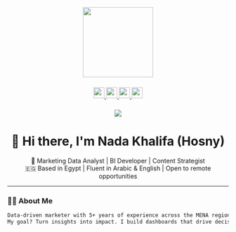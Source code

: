 <div align="center">
  <img height="160" src="https://media.giphy.com/media/xT9IgG50Fb7Mi0prBC/giphy.gif" />
</div>

###

<div align="center">
  <a href="https://www.linkedin.com/in/nada-hosny" target="_blank">
    <img src="https://img.shields.io/static/v1?message=LinkedIn&logo=linkedin&label=&color=0077B5&logoColor=white&labelColor=&style=for-the-badge" height="25" />
  </a>
  <a href="https://github.com/Nadahosny68" target="_blank">
    <img src="https://img.shields.io/static/v1?message=GitHub&logo=github&label=&color=181717&logoColor=white&labelColor=&style=for-the-badge" height="25" />
  </a>
  <a href="mailto:hosnynada68@gmail.com">
    <img src="https://img.shields.io/static/v1?message=Email&logo=gmail&label=&color=EA4335&logoColor=white&labelColor=&style=for-the-badge" height="25" />
  </a>
  <a href="https://www.canva.com/design/DAGUZ6wz9DU/IUU-hhAcY2JXlKPLpVhmog/view?utm_content=DAGUZ6wz9DU&utm_campaign=designshare&utm_medium=link2&utm_source=uniquelinks&utlId=h3d17feca43" target="_blank">
    <img src="https://img.shields.io/static/v1?message=Portfolio&logo=notion&label=&color=000000&logoColor=white&labelColor=&style=for-the-badge" height="25" />
  </a>
</div>

###

<div align="center">
  <img src="https://visitor-badge.laobi.icu/badge?page_id=Nadahosny68" />
</div>

###

<h1 align="center">👋 Hi there, I'm Nada Khalifa (Hosny)</h1>

<p align="center">
  🎯 Marketing Data Analyst | BI Developer | Content Strategist <br>
  🇪🇬 Based in Egypt | Fluent in Arabic & English | Open to remote opportunities
</p>

---

### 👩‍💻 About Me

```markdown
Data-driven marketer with 5+ years of experience across the MENA region blending content strategy, business intelligence, and performance marketing. 
My goal? Turn insights into impact. I build dashboards that drive decisions and craft campaigns that convert.
